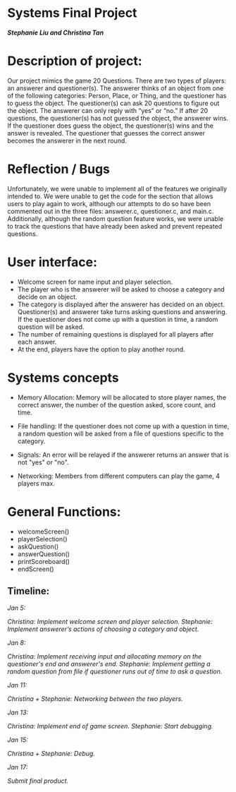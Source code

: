 # Systems Final Project

**_Stephanie Liu and Christina Tan_**

# Description of project:
Our project mimics the game 20 Questions. There are two types of players: an answerer and questioner(s). The answerer thinks of an object from one of the following categories: Person, Place, or Thing, and the questioner has to guess the object. The questioner(s) can ask 20 questions to figure out the object. The answerer can only reply with “yes” or “no.” If after 20 questions, the questioner(s) has not guessed the object, the answerer wins. If the questioner does guess the object, the questioner(s) wins and the answer is revealed. The questioner that guesses the correct answer becomes the answerer in the next round.

# Reflection / Bugs
Unfortunately, we were unable to implement all of the features we originally intended to. We were unable to get the code for the section that allows users to play again to work, although our attempts to do so have been commented out in the three files: answerer.c, questioner.c, and main.c. Additionally, although the random question feature works, we were unable to track the questions that have already been asked and prevent repeated questions.

# User interface:
- Welcome screen for name input and player selection.
- The player who is the answerer will be asked to choose a category and decide on an object.
- The category is displayed after the answerer has decided on an object. Questioner(s) and answerer take turns asking questions and answering. If the questioner does not come up with a question in time, a random question will be asked.
- The number of remaining questions is displayed for all players after each answer.
- At the end, players have the option to play another round.

# Systems concepts
- Memory Allocation: Memory will be allocated to store player names, the correct answer, the number of the question asked, score count, and time.

- File handling: If the questioner does not come up with a question in time, a random question will be asked from a file of questions specific to the category.

- Signals: An error will be relayed if the answerer returns an answer that is not "yes" or "no".

- Networking: Members from different computers can play the game, 4 players max.

# General Functions:
- welcomeScreen()
- playerSelection()
- askQuestion()
- answerQuestion()
- printScoreboard()
- endScreen()

## Timeline:
<i> Jan 5: <i>

  Christina: Implement welcome screen and player selection.
  Stephanie: Implement answerer’s actions of choosing a category and object.

<i> Jan 8: <i>

  Christina: Implement receiving input and allocating memory on the questioner's end and answerer's end.
  Stephanie: Implement getting a random question from file if questioner runs out of time to ask a question.

<i> Jan 11: <i>

  Christina + Stephanie: Networking between the two players.

<i> Jan 13: <i>

  Christina: Implement end of game screen.
  Stephanie: Start debugging.

<i> Jan 15: <i>

  Christina + Stephanie: Debug.

<i> Jan 17: <i>

  Submit final product.
